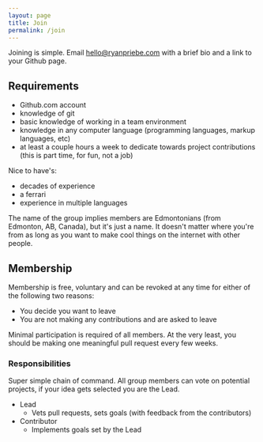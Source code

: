 ```yaml
---
layout: page
title: Join
permalink: /join
---
```


Joining is simple.  Email <hello@ryanpriebe.com> with a brief bio and a link to your Github page.

## Requirements

* Github.com account
* knowledge of git
* basic knowledge of working in a team environment
* knowledge in any computer language (programming languages, markup languages, etc)
* at least a couple hours a week to dedicate towards project contributions (this is part time, for fun, not a job)

Nice to have's:

* decades of experience
* a ferrari
* experience in multiple languages

The name of the group implies members are Edmontonians (from Edmonton, AB, Canada), but it's just a name.  It doesn't matter where you're from as long as you want to make cool things on the internet with other people.

## Membership
Membership is free, voluntary and can be revoked at any time for either of the following two reasons:

* You decide you want to leave
* You are not making any contributions and are asked to leave

Minimal participation is required of all members.  At the very least, you should be making one meaningful pull request every few weeks.

### Responsibilities
Super simple chain of command.  All group members can vote on potential projects, if your idea gets selected you are the Lead.

* Lead
  * Vets pull requests, sets goals (with feedback from the contributors)
* Contributor
  * Implements goals set by the Lead